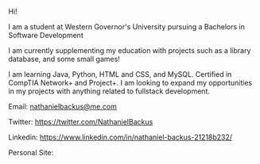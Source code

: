 Hi!

I am a student at Western Governor's University pursuing a Bachelors in Software Development

I am currently supplementing my education with projects such as a library database, and some small games!

I am learning Java, Python, HTML and CSS, and MySQL.
Certified in CompTIA Network+ and Project+.
I am looking to expand my opportunities in my projects with anything related to fullstack development.

Email: nathanielbackus@me.com

Twitter: https://twitter.com/NathanielBackus

Linkedin: https://www.linkedin.com/in/nathaniel-backus-21218b232/

Personal Site: 


